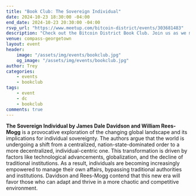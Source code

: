 ```yaml
---
title: "Book Club: The Sovereign Individual"
date: 2024-10-23 18:30:00 -04:00
end_date: 2024-10-23 20:30:00 -04:00
rsvp_url: "https://www.meetup.com/bitcoin-district/events/303681483"
description: "Check out the Bitcoin District Book Club. Join us as we meet every month to dive into new and exciting rabbit holes through reading Bitcoin related books!"
venue: compass-georgetown
layout: event
header:
    image: "/assets/img/events/bookclub.jpg"
    og_image: "/assets/img/events/bookclub.jpg"
author: Trey
categories:
    - events
    - bookclub
tags:
    - event
    - dc
    - bookclub
comments: true
---
```


**The Sovereign Individual by James Dale Davidson and William Rees-Mogg** is a provocative exploration of the changing global landscape and its implications for individual sovereignty. The authors argue that the world is undergoing a shift from a centralized, nation-state-dominated order to a more decentralized, individual-centric one. This transformation is driven by factors like technological advancements, globalization, and the decline of traditional institutions. As a result, individuals are becoming increasingly empowered to manage their own affairs, bypassing traditional authorities and institutions. Davidson and Rees-Mogg contend that this new era will favor those who can adapt and thrive in a more chaotic and competitive environment.  
